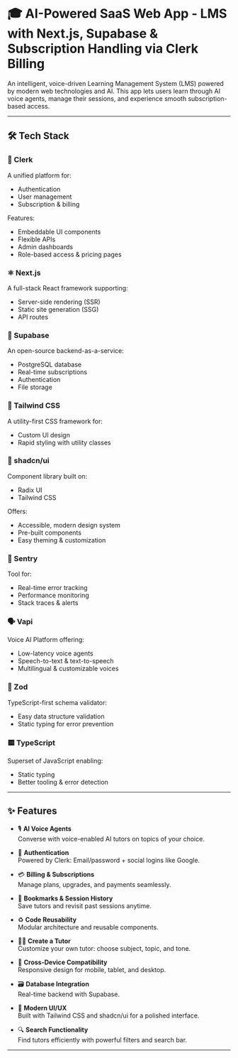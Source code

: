 # 🎓 AI-Powered SaaS Web App - LMS with Next.js, Supabase & Subscription Handling via Clerk Billing

An intelligent, voice-driven Learning Management System (LMS) powered by modern web technologies and AI. This app lets users learn through AI voice agents, manage their sessions, and experience smooth subscription-based access.

---

## 🛠 Tech Stack

### 🔐 Clerk
A unified platform for:
- Authentication
- User management
- Subscription & billing

Features:
- Embeddable UI components
- Flexible APIs
- Admin dashboards
- Role-based access & pricing pages

### ⚛️ Next.js
A full-stack React framework supporting:
- Server-side rendering (SSR)
- Static site generation (SSG)
- API routes

### 📡 Supabase
An open-source backend-as-a-service:
- PostgreSQL database
- Real-time subscriptions
- Authentication
- File storage

### 🎨 Tailwind CSS
A utility-first CSS framework for:
- Custom UI design
- Rapid styling with utility classes

### 🧩 shadcn/ui
Component library built on:
- Radix UI
- Tailwind CSS

Offers:
- Accessible, modern design system
- Pre-built components
- Easy theming & customization

### 🐞 Sentry
Tool for:
- Real-time error tracking
- Performance monitoring
- Stack traces & alerts

### 🗣 Vapi
Voice AI Platform offering:
- Low-latency voice agents
- Speech-to-text & text-to-speech
- Multilingual & customizable voices

### 🧾 Zod
TypeScript-first schema validator:
- Easy data structure validation
- Static typing for error prevention

### 🟨 TypeScript
Superset of JavaScript enabling:
- Static typing
- Better tooling & error detection

---

## ✨ Features

- 🎙 **AI Voice Agents**  
  Converse with voice-enabled AI tutors on topics of your choice.

- 🔐 **Authentication**  
  Powered by Clerk: Email/password + social logins like Google.

- 💳 **Billing & Subscriptions**  
  Manage plans, upgrades, and payments seamlessly.

- 📌 **Bookmarks & Session History**  
  Save tutors and revisit past sessions anytime.

- ♻️ **Code Reusability**  
  Modular architecture and reusable components.

- 🧑‍🏫 **Create a Tutor**  
  Customize your own tutor: choose subject, topic, and tone.

- 📱 **Cross-Device Compatibility**  
  Responsive design for mobile, tablet, and desktop.

- 🗃 **Database Integration**  
  Real-time backend with Supabase.

- 🎨 **Modern UI/UX**  
  Built with Tailwind CSS and shadcn/ui for a polished interface.

- 🔍 **Search Functionality**  
  Find tutors efficiently with powerful filters and search bar.

---



